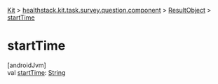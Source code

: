 
[Kit](../../../kit.html) > [healthstack.kit.task.survey.question.component](../index.html) > [ResultObject](index.html) > [startTime](start-time.html)



# startTime



[androidJvm]\
val [startTime](start-time.html): [String](https://kotlinlang.org/api/latest/jvm/stdlib/kotlin/-string/index.html)




